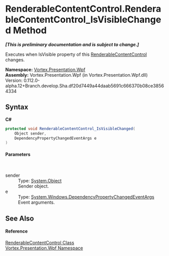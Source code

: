 # RenderableContentControl.RenderableContentControl_IsVisibleChanged Method 
 _**\[This is preliminary documentation and is subject to change.\]**_

Executes when IsVisible property of this <a href="T_Vortex_Presentation_Wpf_RenderableContentControl.md">RenderableContentControl</a> changes.

**Namespace:**&nbsp;<a href="N_Vortex_Presentation_Wpf.md">Vortex.Presentation.Wpf</a><br />**Assembly:**&nbsp;Vortex.Presentation.Wpf (in Vortex.Presentation.Wpf.dll) Version: 0.112.0-alpha.12+Branch.develop.Sha.df20d7449a44daab5691c666370b08ce38564334

## Syntax

**C#**<br />
``` C#
protected void RenderableContentControl_IsVisibleChanged(
	Object sender,
	DependencyPropertyChangedEventArgs e
)
```


#### Parameters
&nbsp;<dl><dt>sender</dt><dd>Type: <a href="https://docs.microsoft.com/dotnet/api/system.object" target="_blank">System.Object</a><br />Sender object.</dd><dt>e</dt><dd>Type: <a href="https://docs.microsoft.com/dotnet/api/system.windows.dependencypropertychangedeventargs" target="_blank">System.Windows.DependencyPropertyChangedEventArgs</a><br />Event arguments.</dd></dl>

## See Also


#### Reference
<a href="T_Vortex_Presentation_Wpf_RenderableContentControl.md">RenderableContentControl Class</a><br /><a href="N_Vortex_Presentation_Wpf.md">Vortex.Presentation.Wpf Namespace</a><br />